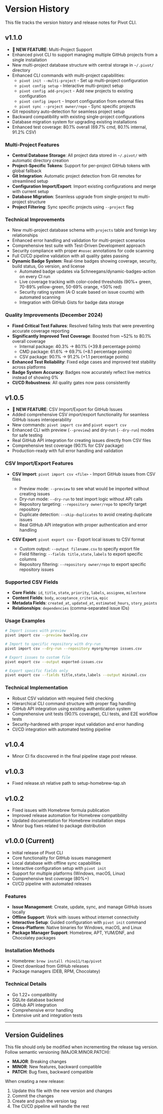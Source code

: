 # Version History

This file tracks the version history and release notes for Pivot CLI.

## v1.1.0

- **🎉 NEW FEATURE**: Multi-Project Support
- Enhanced pivot CLI to support managing multiple GitHub projects from a single installation
- New multi-project database structure with central storage in `~/.pivot/` directory
- Enhanced CLI commands with multi-project capabilities:
  - `pivot init --multi-project` - Set up multi-project configuration
  - `pivot config setup` - Interactive multi-project setup
  - `pivot config add-project` - Add new projects to existing configuration
  - `pivot config import` - Import configuration from external files
  - `pivot sync --project owner/repo` - Sync specific projects
- Git repository auto-detection for seamless project setup
- Backward compatibility with existing single-project configurations
- Database migration system for upgrading existing installations
- Enhanced test coverage: 80.1% overall (69.7% cmd, 80.1% internal, 91.2% CSV)

### Multi-Project Features
- **Central Database Storage**: All project data stored in `~/.pivot/` with automatic directory creation
- **Project-Specific Tokens**: Support for per-project GitHub tokens with global fallback
- **Git Integration**: Automatic project detection from Git remotes for streamlined setup
- **Configuration Import/Export**: Import existing configurations and merge with current setup
- **Database Migration**: Seamless upgrade from single-project to multi-project structure
- **Project Filtering**: Sync specific projects using `--project` flag

### Technical Improvements
- New multi-project database schema with `projects` table and foreign key relationships
- Enhanced error handling and validation for multi-project scenarios
- Comprehensive test suite with Test-Driven Development approach
- Security compliance with proper `#nosec` annotations for code scanning
- Full CI/CD pipeline validation with all quality gates passing
- **Dynamic Badge System**: Real-time badges showing coverage, security, build status, Go version, and license
  - Automated badge updates via Schneegans/dynamic-badges-action on every CI run
  - Live coverage tracking with color-coded thresholds (90%+ green, 70-89% yellow-green, 50-69% orange, <50% red)
  - Security rating system (A-D scale based on issue counts) with automated scanning
  - Integration with GitHub Gists for badge data storage

### Quality Improvements (December 2024)
- **Fixed Critical Test Failures**: Resolved failing tests that were preventing accurate coverage reporting
- **Significantly Improved Test Coverage**: Boosted from ~52% to 80.1% overall coverage
  - Internal package: 40.3% → 80.1% (+39.8 percentage points)
  - CMD package: 61.6% → 69.7% (+8.1 percentage points) 
  - CSV package: 90.1% → 91.2% (+1.1 percentage points)
- **Enhanced Test Reliability**: Fixed edge cases and improved test stability across platforms
- **Badge System Accuracy**: Badges now accurately reflect live metrics instead of showing 0%
- **CI/CD Robustness**: All quality gates now pass consistently

## v1.0.5

- **🎉 NEW FEATURE**: CSV Import/Export for GitHub Issues
- Added comprehensive CSV import/export functionality for seamless GitHub issues interoperability
- New commands: `pivot import csv` and `pivot export csv`
- Enhanced CLI with preview (`--preview`) and dry-run (`--dry-run`) modes for safe testing
- Real GitHub API integration for creating issues directly from CSV files
- Comprehensive test coverage (90.1% for CSV package)
- Production-ready with full error handling and validation

### CSV Import/Export Features
- **CSV Import**: `pivot import csv <file>` - Import GitHub issues from CSV files
  - Preview mode: `--preview` to see what would be imported without creating issues
  - Dry-run mode: `--dry-run` to test import logic without API calls
  - Repository targeting: `--repository owner/repo` to specify target repository
  - Duplicate detection: `--skip-duplicates` to avoid creating duplicate issues
  - Real GitHub API integration with proper authentication and error handling

- **CSV Export**: `pivot export csv` - Export local issues to CSV format
  - Custom output: `--output filename.csv` to specify export file
  - Field filtering: `--fields title,state,labels` to export specific columns
  - Repository filtering: `--repository owner/repo` to export specific repository issues

### Supported CSV Fields
- **Core Fields**: `id`, `title`, `state`, `priority`, `labels`, `assignee`, `milestone`
- **Content Fields**: `body`, `acceptance_criteria`, `epic`
- **Metadata Fields**: `created_at`, `updated_at`, `estimated_hours`, `story_points`
- **Relationships**: `dependencies` (comma-separated issue IDs)

### Usage Examples
```bash
# Import issues with preview
pivot import csv --preview backlog.csv

# Import to specific repository with dry-run
pivot import csv --dry-run --repository myorg/myrepo issues.csv

# Export issues to custom file
pivot export csv --output exported-issues.csv

# Export specific fields only
pivot export csv --fields title,state,labels --output minimal.csv
```

### Technical Implementation
- Robust CSV validation with required field checking
- Hierarchical CLI command structure with proper flag handling
- GitHub API integration using existing authentication system
- Comprehensive unit tests (90.1% coverage), CLI tests, and E2E workflow tests
- Security-hardened with proper input validation and error handling
- CI/CD integration with automated testing pipeline

## v1.0.4

- Minor CI fix discovered in the final pipeline stage post release.

## v1.0.3

- Fixed release.sh relative path to setup-homebrew-tap.sh

## v1.0.2

- Fixed issues with Homebrew formula publication
- Improved release automation for Homebrew compatibility
- Updated documentation for Homebrew installation steps
- Minor bug fixes related to package distribution

## v1.0.0 (Current)

- Initial release of Pivot CLI
- Core functionality for GitHub issues management
- Local database with offline sync capabilities
- Interactive configuration setup with `pivot init`
- Support for multiple platforms (Windows, macOS, Linux)
- Comprehensive test coverage (80%+)
- CI/CD pipeline with automated releases

### Features
- **Issue Management**: Create, update, sync, and manage GitHub issues locally
- **Offline Support**: Work with issues without internet connectivity
- **Interactive Setup**: Guided configuration with `pivot init` command
- **Cross-Platform**: Native binaries for Windows, macOS, and Linux
- **Package Manager Support**: Homebrew, APT, YUM/DNF, and Chocolatey packages

### Installation Methods
- Homebrew: `brew install rhino11/tap/pivot`
- Direct download from GitHub releases
- Package managers (DEB, RPM, Chocolatey)

### Technical Details
- Go 1.22+ compatibility
- SQLite database backend
- GitHub API integration
- Comprehensive error handling
- Extensive unit and integration tests

---

## Version Guidelines

This file should only be modified when incrementing the release tag version. Follow semantic versioning (MAJOR.MINOR.PATCH):

- **MAJOR**: Breaking changes
- **MINOR**: New features, backward compatible
- **PATCH**: Bug fixes, backward compatible

When creating a new release:
1. Update this file with the new version and changes
2. Commit the changes
3. Create and push the version tag
4. The CI/CD pipeline will handle the rest
